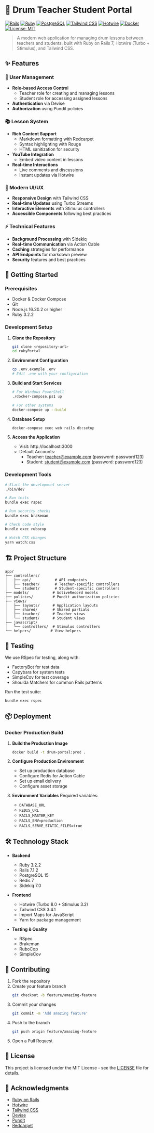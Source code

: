 # 🥁 Drum Teacher Student Portal

[![Rails](https://img.shields.io/badge/Rails-7.1.2-red.svg)](https://rubyonrails.org/)
[![Ruby](https://img.shields.io/badge/Ruby-3.2.2-red.svg)](https://www.ruby-lang.org/)
[![PostgreSQL](https://img.shields.io/badge/PostgreSQL-15-blue.svg)](https://www.postgresql.org/)
[![Tailwind CSS](https://img.shields.io/badge/Tailwind_CSS-3.4.1-blue.svg)](https://tailwindcss.com/)
[![Hotwire](https://img.shields.io/badge/Hotwire-Turbo%20%2B%20Stimulus-purple.svg)](https://hotwired.dev/)
[![Docker](https://img.shields.io/badge/Docker-🐳-blue.svg)](https://www.docker.com/)
[![License: MIT](https://img.shields.io/badge/License-MIT-yellow.svg)](https://opensource.org/licenses/MIT)

> A modern web application for managing drum lessons between teachers and students, built with Ruby on Rails 7, Hotwire (Turbo + Stimulus), and Tailwind CSS.

## ✨ Features

### 👥 User Management

- **Role-based Access Control**
  - Teacher role for creating and managing lessons
  - Student role for accessing assigned lessons
- **Authentication** via Devise
- **Authorization** using Pundit policies

### 📚 Lesson System

- **Rich Content Support**
  - Markdown formatting with Redcarpet
  - Syntax highlighting with Rouge
  - HTML sanitization for security
- **YouTube Integration**
  - Embed video content in lessons
- **Real-time Interactions**
  - Live comments and discussions
  - Instant updates via Hotwire

### 🎨 Modern UI/UX

- **Responsive Design** with Tailwind CSS
- **Real-time Updates** using Turbo Streams
- **Interactive Elements** with Stimulus controllers
- **Accessible Components** following best practices

### ⚡ Technical Features

- **Background Processing** with Sidekiq
- **Real-time Communication** via Action Cable
- **Caching** strategies for performance
- **API Endpoints** for markdown preview
- **Security** features and best practices

## 🚀 Getting Started

### Prerequisites

- Docker & Docker Compose
- Git
- Node.js 16.20.2 or higher
- Ruby 3.2.2

### Development Setup

1. **Clone the Repository**

   ```bash
   git clone <repository-url>
   cd rubyPortal
   ```

2. **Environment Configuration**

   ```bash
   cp .env.example .env
   # Edit .env with your configuration
   ```

3. **Build and Start Services**

   ```bash
   # For Windows PowerShell
   ./docker-compose.ps1 up

   # For other systems
   docker-compose up --build
   ```

4. **Database Setup**

   ```bash
   docker-compose exec web rails db:setup
   ```

5. **Access the Application**
   - Visit: http://localhost:3000
   - Default Accounts:
     - Teacher: teacher@example.com (password: password123)
     - Student: student@example.com (password: password123)

### Development Tools

```bash
# Start the development server
./bin/dev

# Run tests
bundle exec rspec

# Run security checks
bundle exec brakeman

# Check code style
bundle exec rubocop

# Watch CSS changes
yarn watch:css
```

## 🏗️ Project Structure

```
app/
├── controllers/
│   ├── api/           # API endpoints
│   ├── teacher/       # Teacher-specific controllers
│   └── student/       # Student-specific controllers
├── models/           # ActiveRecord models
├── policies/         # Pundit authorization policies
├── views/
│   ├── layouts/      # Application layouts
│   ├── shared/       # Shared partials
│   ├── teacher/      # Teacher views
│   └── student/      # Student views
├── javascript/
│   └── controllers/  # Stimulus controllers
└── helpers/         # View helpers
```

## 🧪 Testing

We use RSpec for testing, along with:

- FactoryBot for test data
- Capybara for system tests
- SimpleCov for test coverage
- Shoulda Matchers for common Rails patterns

Run the test suite:

```bash
bundle exec rspec
```

## 📦 Deployment

### Docker Production Build

1. **Build the Production Image**

   ```bash
   docker build -t drum-portal:prod .
   ```

2. **Configure Production Environment**

   - Set up production database
   - Configure Redis for Action Cable
   - Set up email delivery
   - Configure asset storage

3. **Environment Variables**
   Required variables:
   - `DATABASE_URL`
   - `REDIS_URL`
   - `RAILS_MASTER_KEY`
   - `RAILS_ENV=production`
   - `RAILS_SERVE_STATIC_FILES=true`

## 🛠️ Technology Stack

- **Backend**

  - Ruby 3.2.2
  - Rails 7.1.2
  - PostgreSQL 15
  - Redis 7
  - Sidekiq 7.0

- **Frontend**

  - Hotwire (Turbo 8.0 + Stimulus 3.2)
  - Tailwind CSS 3.4.1
  - Import Maps for JavaScript
  - Yarn for package management

- **Testing & Quality**
  - RSpec
  - Brakeman
  - RuboCop
  - SimpleCov

## 🤝 Contributing

1. Fork the repository
2. Create your feature branch
   ```bash
   git checkout -b feature/amazing-feature
   ```
3. Commit your changes
   ```bash
   git commit -m 'Add amazing feature'
   ```
4. Push to the branch
   ```bash
   git push origin feature/amazing-feature
   ```
5. Open a Pull Request

## 📝 License

This project is licensed under the MIT License - see the [LICENSE](LICENSE) file for details.

## 🙏 Acknowledgments

- [Ruby on Rails](https://rubyonrails.org/)
- [Hotwire](https://hotwired.dev/)
- [Tailwind CSS](https://tailwindcss.com/)
- [Devise](https://github.com/heartcombo/devise)
- [Pundit](https://github.com/varvet/pundit)
- [Redcarpet](https://github.com/vmg/redcarpet)
